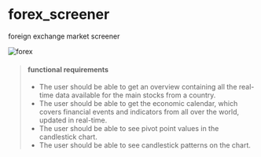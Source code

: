# forex_screener
foreign exchange market screener

![forex](https://i.ibb.co/TbRv6PJ/wance-paleri-U35nb07-DCM-unsplash.jpg)

> #### functional requirements
> - The user should be able to get an overview containing all the real-time data available for the main stocks from a country.
> - The user should be able to get the economic calendar, which covers financial events and indicators from all over the world, updated in real-time.
> - The user should be able to see pivot point values in the candlestick chart.
> - The user should be able to see candlestick patterns on the chart.
